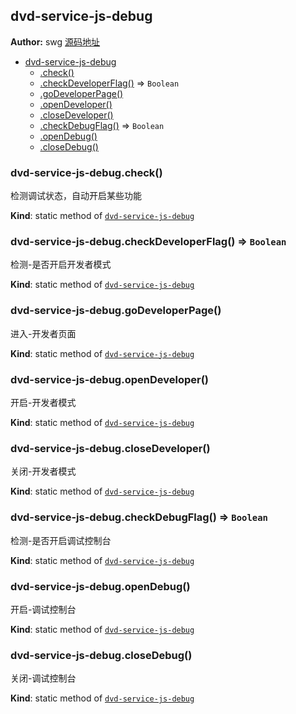 <a name="module_dvd-service-js-debug"></a>

## dvd-service-js-debug
**Author:** swg [源码地址](http://gitlab.rd.vyohui.com/FE-Service/dvd-service-js-debug.git)  

* [dvd-service-js-debug](#module_dvd-service-js-debug)
    * [.check()](#module_dvd-service-js-debug.check)
    * [.checkDeveloperFlag()](#module_dvd-service-js-debug.checkDeveloperFlag) ⇒ <code>Boolean</code>
    * [.goDeveloperPage()](#module_dvd-service-js-debug.goDeveloperPage)
    * [.openDeveloper()](#module_dvd-service-js-debug.openDeveloper)
    * [.closeDeveloper()](#module_dvd-service-js-debug.closeDeveloper)
    * [.checkDebugFlag()](#module_dvd-service-js-debug.checkDebugFlag) ⇒ <code>Boolean</code>
    * [.openDebug()](#module_dvd-service-js-debug.openDebug)
    * [.closeDebug()](#module_dvd-service-js-debug.closeDebug)

<a name="module_dvd-service-js-debug.check"></a>

### dvd-service-js-debug.check()
检测调试状态，自动开启某些功能

**Kind**: static method of <code>[dvd-service-js-debug](#module_dvd-service-js-debug)</code>  
<a name="module_dvd-service-js-debug.checkDeveloperFlag"></a>

### dvd-service-js-debug.checkDeveloperFlag() ⇒ <code>Boolean</code>
检测-是否开启开发者模式

**Kind**: static method of <code>[dvd-service-js-debug](#module_dvd-service-js-debug)</code>  
<a name="module_dvd-service-js-debug.goDeveloperPage"></a>

### dvd-service-js-debug.goDeveloperPage()
进入-开发者页面

**Kind**: static method of <code>[dvd-service-js-debug](#module_dvd-service-js-debug)</code>  
<a name="module_dvd-service-js-debug.openDeveloper"></a>

### dvd-service-js-debug.openDeveloper()
开启-开发者模式

**Kind**: static method of <code>[dvd-service-js-debug](#module_dvd-service-js-debug)</code>  
<a name="module_dvd-service-js-debug.closeDeveloper"></a>

### dvd-service-js-debug.closeDeveloper()
关闭-开发者模式

**Kind**: static method of <code>[dvd-service-js-debug](#module_dvd-service-js-debug)</code>  
<a name="module_dvd-service-js-debug.checkDebugFlag"></a>

### dvd-service-js-debug.checkDebugFlag() ⇒ <code>Boolean</code>
检测-是否开启调试控制台

**Kind**: static method of <code>[dvd-service-js-debug](#module_dvd-service-js-debug)</code>  
<a name="module_dvd-service-js-debug.openDebug"></a>

### dvd-service-js-debug.openDebug()
开启-调试控制台

**Kind**: static method of <code>[dvd-service-js-debug](#module_dvd-service-js-debug)</code>  
<a name="module_dvd-service-js-debug.closeDebug"></a>

### dvd-service-js-debug.closeDebug()
关闭-调试控制台

**Kind**: static method of <code>[dvd-service-js-debug](#module_dvd-service-js-debug)</code>  
